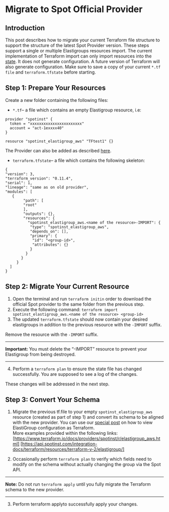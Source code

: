 # Migrate to Spot Official Provider

## Introduction

This post describes how to migrate your current Terraform file structure to support the structure of the latest Spot Provider version. These steps support a single or multiple Elastigroups resources import. The current implementation of Terraform import can only import resources into the [state](https://www.terraform.io/docs/state/). It does not generate configuration. A future version of Terraform will also generate configuration. Make sure to save a copy of your current `*.tf file` and `terraform.tfstate` before starting.

## Step 1: Prepare Your Resources

Create a new folder containing the following files:

* `*.tf`– a file which contains an empty Elastigroup resource, i.e:
```
provider "spotinst" {
  token = "xxxxxxxxxxxxxxxxxxxxxxx"
  account = "act-1exxxx40"
}
﻿
resource "spotinst_elastigroup_aws" "TFtest1" {}
  ```

The Provider can also be added as described [here](tools-and-provisioning/terraform/getting-started/install-terraform).

* `terraform.tfstate`– a file which contains the following skeleton:

```
{
"version": 3,
"terraform_version": "0.11.4",
"serial": 1,
"lineage": "same as on old provider",
"modules": [
   {
        "path": [
        "root"
        ],
        "outputs": {},
        "resources": {
          "spotinst_elastigroup_aws.<name of the resource>-IMPORT": {
           "type": "spotinst_elastigroup_aws",
           "depends_on": [],
           "primary": {
            "id": "<group-id>",
            "attributes": {}
           }
         }
       }
     }
  ]
}
```

## Step 2: Migrate Your Current Resource

1. Open the terminal and run `terraform initin` order to download the official Spot provider to the same folder from the previous step.
2. Execute the following command:
`terraform import spotinst_elastigroup_aws.<name of the resource> <group-id>`
3. The updated `terraform.tfstate` should now contain your desired elastigroups in addition to the previous resource with the `-IMPORT` suffix.

Remove the resource with the `-IMPORT` suffix.

---
**Important:**
You must delete the “-IMPORT” resource to prevent your Elastigroup from being destroyed.

---
4. Perform a `terraform plan` to ensure the state file has changed successfully. You are supposed to see a log of the changes.

These changes will be addressed in the next step.

## Step 3: Convert Your Schema

1. Migrate the previous tf.file to your empty `spotinst_elastigroup_aws` resource (created as part of step 1) and convert its schema to be aligned with the new provider.
You can use our [special post](https://spot.io/news/2018-08-21/terrafrom-elastigroup-configuration-review/) on how to view ElastiGroup configuration as Terraform.  
More examples provided within the following links:
[https://www.terraform.io/docs/providers/spotinst/r/elastigroup_aws.html]
[https://api.spotinst.com/integration-docs/terraform/resources/terraform-v-2/elastigroup/]

2. Occasionally perform `terraform plan` to verify which fields need to modify on the schema without actually changing the group via the Spot API.

---
**Note:**
Do not run `terraform apply` until you fully migrate the Terraform schema to the new provider.

---
3. Perform terraform applyto successfully apply your changes.
